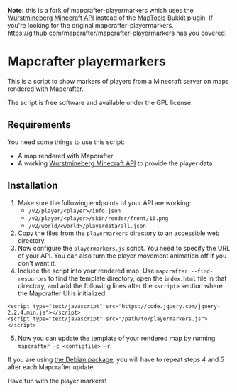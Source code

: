**Note:** this is a fork of mapcrafter-playermarkers which uses the [Wurstmineberg Minecraft API](https://github.com/wurstmineberg/api.wurstmineberg.de) instead of the [MapTools](https://github.com/m0r13/MapTools) Bukkit plugin. If you're looking for the original mapcrafter-playermarkers, https://github.com/mapcrafter/mapcrafter-playermarkers has you covered.

# Mapcrafter playermarkers

This is a script to show markers of players from a Minecraft server on maps rendered with Mapcrafter.

The script is free software and available under the GPL license.

## Requirements

You need some things to use this script:

* A map rendered with Mapcrafter
* A working [Wurstmineberg Minecraft API](https://github.com/wurstmineberg/api.wurstmineberg.de) to provide the player data

## Installation

1. Make sure the following endpoints of your API are working:
    * `/v2/player/<player>/info.json`
    * `/v2/player/<player>/skin/render/front/16.png`
    * `/v2/world/<world>/playerdata/all.json`
2. Copy the files from the `playermarkers` directory to an accessible web directory.
3. Now configure the `playermarkers.js` script. You need to specify the URL of your API. You can also turn the player movement animation off if you don't want it.
4. Include the script into your rendered map. Use `mapcrafter --find-resources` to find the template directory, open the `index.html` file in that directory, and add the following lines after the `<script>` section where the Mapcrafter UI is initialized:

  ```
  <script type="text/javascript" src="https://code.jquery.com/jquery-2.2.4.min.js"></script>
  <script type="text/javascript" src="/path/to/playermarkers.js"></script>
  ```

5. Now you can update the template of your rendered map by running `mapcrafter -c <configfile> -r`.

If you are using [the Debian package](https://docs.mapcrafter.org/builds/stable/installation.html#debian-packages), you will have to repeat steps 4 and 5 after each Mapcrafter update.

Have fun with the player markers!
